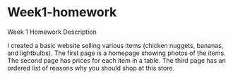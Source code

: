 # Week1-homework

Week 1 Homework Description

I created a basic website selling various items (chicken nuggets, bananas, and lightbulbs). The first page is a homepage showing photos of the items. The second page has prices for each item in a table. The third page has an ordered list of reasons why you should shop at this store.
